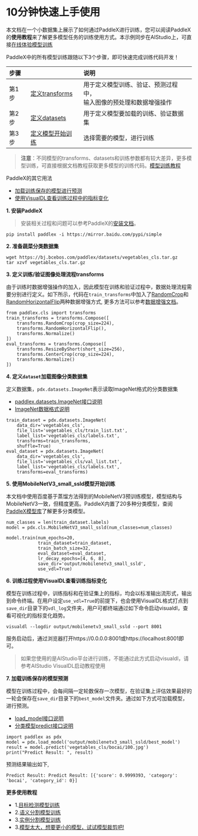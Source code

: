 # 10分钟快速上手使用

本文档在一个小数据集上展示了如何通过PaddleX进行训练，您可以阅读PaddleX的**使用教程**来了解更多模型任务的训练使用方式。本示例同步在AIStudio上，可直接[在线体验模型训练](https://aistudio.baidu.com/aistudio/projectdetail/439860)

PaddleX中的所有模型训练跟随以下3个步骤，即可快速完成训练代码开发！

| 步骤 |                  |说明             |
| :--- | :--------------- | :-------------- |
| 第1步| <a href=#定义训练验证图像处理流程transforms>定义transforms</a>  | 用于定义模型训练、验证、预测过程中，<br>输入图像的预处理和数据增强操作 |
| 第2步| <a href="#定义dataset加载图像分类数据集">定义datasets</a>  | 用于定义模型要加载的训练、验证数据集 |
| 第3步| <a href="#使用MoibleNetV3_small_ssld模型开始训练">定义模型开始训练</a> | 选择需要的模型，进行训练 |

> **注意**：不同模型的transforms、datasets和训练参数都有较大差异，更多模型训练，可直接根据文档教程获取更多模型的训练代码。[模型训练教程](train/index.html)

PaddleX的其它用法

- <a href="#加载训练保存的模型预测">加载训练保存的模型进行预测</a>
- [使用VisualDL查看训练过程中的指标变化]()


<a name="安装PaddleX"></a>
**1. 安装PaddleX**  
> 安装相关过程和问题可以参考PaddleX的[安装文档](./install.md)。
```
pip install paddlex -i https://mirror.baidu.com/pypi/simple
```

<a name="准备蔬菜分类数据集"></a>
**2. 准备蔬菜分类数据集**  
```
wget https://bj.bcebos.com/paddlex/datasets/vegetables_cls.tar.gz
tar xzvf vegetables_cls.tar.gz
```

<a name="定义训练验证图像处理流程transforms"></a>
**3. 定义训练/验证图像处理流程transforms**  

由于训练时数据增强操作的加入，因此模型在训练和验证过程中，数据处理流程需要分别进行定义。如下所示，代码在`train_transforms`中加入了[RandomCrop](apis/transforms/cls_transforms.html#RandomCrop)和[RandomHorizontalFlip](apis/transforms/cls_transforms.html#RandomHorizontalFlip)两种数据增强方式, 更多方法可以参考[数据增强文档](apis/transforms/augment.md)。
```
from paddlex.cls import transforms
train_transforms = transforms.Compose([
    transforms.RandomCrop(crop_size=224),
    transforms.RandomHorizontalFlip(),
    transforms.Normalize()
])
eval_transforms = transforms.Compose([
    transforms.ResizeByShort(short_size=256),
    transforms.CenterCrop(crop_size=224),
    transforms.Normalize()
])
```

<a name="定义dataset加载图像分类数据集"></a>
**4. 定义`dataset`加载图像分类数据集**  

定义数据集，`pdx.datasets.ImageNet`表示读取ImageNet格式的分类数据集
- [paddlex.datasets.ImageNet接口说明](apis/datasets/classification.md)
- [ImageNet数据格式说明](data/format/classification.md)

```
train_dataset = pdx.datasets.ImageNet(
    data_dir='vegetables_cls',
    file_list='vegetables_cls/train_list.txt',
    label_list='vegetables_cls/labels.txt',
    transforms=train_transforms,
    shuffle=True)
eval_dataset = pdx.datasets.ImageNet(
    data_dir='vegetables_cls',
    file_list='vegetables_cls/val_list.txt',
    label_list='vegetables_cls/labels.txt',
    transforms=eval_transforms)
```

<a name="使用MoibleNetV3_small_ssld模型开始训练"></a>
**5. 使用MobileNetV3_small_ssld模型开始训练**  

本文档中使用百度基于蒸馏方法得到的MobileNetV3预训练模型，模型结构与MobileNetV3一致，但精度更高。PaddleX内置了20多种分类模型，查阅[PaddleX模型库](appendix/model_zoo.md)了解更多分类模型。
```
num_classes = len(train_dataset.labels)
model = pdx.cls.MobileNetV3_small_ssld(num_classes=num_classes)

model.train(num_epochs=20,
            train_dataset=train_dataset,
            train_batch_size=32,
            eval_dataset=eval_dataset,
            lr_decay_epochs=[4, 6, 8],
            save_dir='output/mobilenetv3_small_ssld',
            use_vdl=True)
```

<a name="训练过程使用VisualDL查看训练指标变化"></a>
**6. 训练过程使用VisualDL查看训练指标变化**  

模型在训练过程中，训练指标和在验证集上的指标，均会以标准输出流形式，输出到命令终端。在用户设定`use_vdl=True`的前提下，也会使用VisualDL格式打点到`save_dir`目录下的`vdl_log`文件夹，用户可都终端通过如下命令启动visualdl，查看可视化的指标变化趋势。
```
visualdl --logdir output/mobilenetv3_small_ssld --port 8001
```
服务启动后，通过浏览器打开https://0.0.0.0:8001或https://localhost:8001即可。

> 如果您使用的是AIStudio平台进行训练，不能通过此方式启动visualdl，请参考AIStudio VisualDL启动教程使用

<a name="加载训练保存的模型预测"></a>
**7. 加载训练保存的模型预测**  

模型在训练过程中，会每间隔一定轮数保存一次模型，在验证集上评估效果最好的一轮会保存在`save_dir`目录下的`best_model`文件夹。通过如下方式可加载模型，进行预测。
- [load_model接口说明](apis/load_model.md)
- [分类模型predict接口说明](apis/models/classification.html#predict)
```
import paddlex as pdx
model = pdx.load_model('output/mobilenetv3_small_ssld/best_model')
result = model.predict('vegetables_cls/bocai/100.jpg')
print("Predict Result: ", result)
```
预测结果输出如下,
```
Predict Result: Predict Result: [{'score': 0.9999393, 'category': 'bocai', 'category_id': 0}]
```

<a name="更多使用教程"></a>
**更多使用教程**
- 1.[目标检测模型训练](tutorials/train/detection.md)
- 2.[语义分割模型训练](tutorials/train/segmentation.md)
- 3.[实例分割模型训练](tutorials/train/instance_segmentation.md)
- 3.[模型太大，想要更小的模型，试试模型裁剪吧!](tutorials/compress/classification.md)
